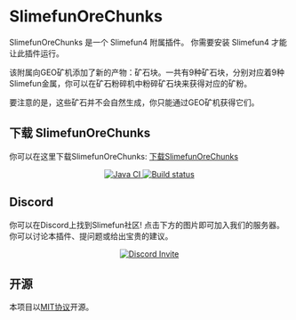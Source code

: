 # SlimefunOreChunks

SlimefunOreChunks 是一个 Slimefun4 附属插件。
你需要安装 Slimefun4 才能让此插件运行。

该附属向GEO矿机添加了新的产物：矿石块。一共有9种矿石块，分别对应着9种Slimefun金属，你可以在矿石粉碎机中粉碎矿石块来获得对应的矿粉。

要注意的是，这些矿石并不会自然生成，你只能通过GEO矿机获得它们。

## 下载 SlimefunOreChunks

你可以在这里下载SlimefunOreChunks: [下载SlimefunOreChunks](https://builds.guizhanss.net/ybw0014/SlimefunOreChunks-CN/master)

<p align="center">
  <a href="https://github.com/ybw0014/SlimefunOreChunks-CN/actions/workflows/maven.yml">
    <img src="https://github.com/ybw0014/SlimefunOreChunks-CN/actions/workflows/maven.yml/badge.svg" alt="Java CI"/>
  </a>

  <a href="https://builds.guizhanss.net/ybw0014/SlimefunOreChunks-CN/master">
    <img src="https://builds.guizhanss.net/f/ybw0014/SlimefunOreChunks-CN/master/badge.svg" alt="Build status"/>
  </a>
</p>

## Discord

你可以在Discord上找到Slimefun社区!
点击下方的图片即可加入我们的服务器。你可以讨论本插件、提问题或给出宝贵的建议。

<p align="center">
  <a href="https://discord.gg/fsD4Bkh">
    <img src="https://img.shields.io/discord/565557184348422174?color=7289DA&label=Discord&style=for-the-badge" alt="Discord Invite"/>
  </a>
</p>

## 开源
本项目以[MIT协议](/LICENSE)开源。
